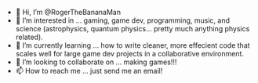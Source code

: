 - 👋 Hi, I’m @RogerTheBananaMan
- 👀 I’m interested in ... gaming, game dev, programming, music, and science (astrophysics, quantum physics... pretty much anything physics related).
- 🌱 I’m currently learning ... how to write cleaner, more effecient code that scales well for large game dev projects in a collaborative environment.
- 💞️ I’m looking to collaborate on ... making games!!!
- 📫 How to reach me ... just send me an email!

<!---
RogerTheBananaMan/RogerTheBananaMan is a ✨ special ✨ repository because its `README.md` (this file) appears on your GitHub profile.
You can click the Preview link to take a look at your changes.
--->
